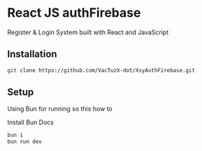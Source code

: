 # React JS authFirebase

Register & Login System built with React and JavaScript

## Installation

```bash
git clone https://github.com/VacTuzX-dot/XsyAuthFirebase.git
```

## Setup
Using Bun for running so this how to <p>
      <a src="https://bun.sh/docs/installation" target="_blank"
        >Install Bun Docs</a
      >
    </p>
```bash
bun i
bun run dev
```
